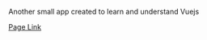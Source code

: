 
Another small app created to learn and understand Vuejs
>
[Page Link](https://www.google.com](https://revantoma.github.io/RemamberMe/)https://revantoma.github.io/RemamberMe/)
